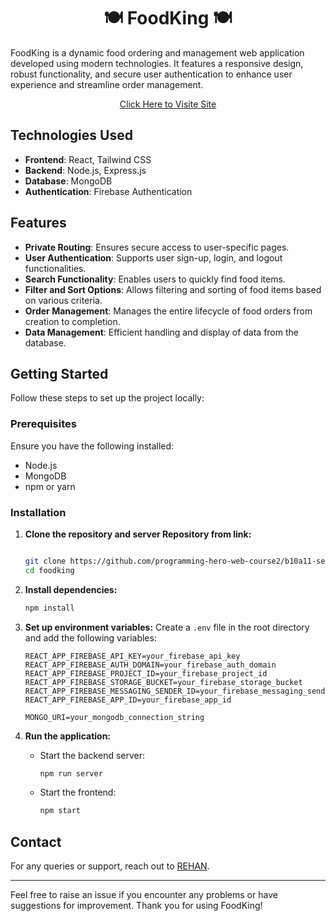 

<h1 align='center'>🍽️  FoodKing  🍽️</h1> 

FoodKing is a dynamic food ordering and management web application developed using modern technologies. It features a responsive design, robust functionality, and secure user authentication to enhance user experience and streamline order management.

<p align='center'>
    <a href="https://foodking-d2588.web.app/"> Click Here to Visite Site </a>
</p> 

## Technologies Used

- **Frontend**: React, Tailwind CSS
- **Backend**: Node.js, Express.js
- **Database**: MongoDB
- **Authentication**: Firebase Authentication

## Features

- **Private Routing**: Ensures secure access to user-specific pages.
- **User Authentication**: Supports user sign-up, login, and logout functionalities.
- **Search Functionality**: Enables users to quickly find food items.
- **Filter and Sort Options**: Allows filtering and sorting of food items based on various criteria.
- **Order Management**: Manages the entire lifecycle of food orders from creation to completion.
- **Data Management**: Efficient handling and display of data from the database.

## Getting Started

Follow these steps to set up the project locally:

### Prerequisites

Ensure you have the following installed:
- Node.js
- MongoDB
- npm or yarn

### Installation

1. **Clone the repository and server Repository from link:**
   ```bash
   
   git clone https://github.com/programming-hero-web-course2/b10a11-server-side-rehan606.git
   cd foodking
   ```

2. **Install dependencies:**
   ```bash
   npm install
   ```

3. **Set up environment variables:**
   Create a `.env` file in the root directory and add the following variables:
   ```env
   REACT_APP_FIREBASE_API_KEY=your_firebase_api_key
   REACT_APP_FIREBASE_AUTH_DOMAIN=your_firebase_auth_domain
   REACT_APP_FIREBASE_PROJECT_ID=your_firebase_project_id
   REACT_APP_FIREBASE_STORAGE_BUCKET=your_firebase_storage_bucket
   REACT_APP_FIREBASE_MESSAGING_SENDER_ID=your_firebase_messaging_sender_id
   REACT_APP_FIREBASE_APP_ID=your_firebase_app_id

   MONGO_URI=your_mongodb_connection_string
   ```

4. **Run the application:**
   - Start the backend server:
     ```bash
     npm run server
     ```
   - Start the frontend:
     ```bash
     npm start
     ```






## Contact

For any queries or support, reach out to [REHAN](mailto:rehanlemu@gmail.com).

---

Feel free to raise an issue if you encounter any problems or have suggestions for improvement. Thank you for using FoodKing!

